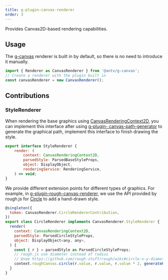 ```yaml
---
title: g-plugin-canvas-renderer
order: 3
---
```


Provides Canvas2D-based rendering capabilities.

## Usage

The [g-canvas](/api/renderer/canvas) renderer is built in by default, so there is no need to introduce it manually.

```js
import { Renderer as CanvasRenderer } from '@antv/g-canvas';
// Create a renderer with the plugin built in
const canvasRenderer = new CanvasRenderer();
```

## Contributions

### StyleRenderer

When rendering the base graphics using [CanvasRenderingContext2D](https://developer.mozilla.org/zh-CN/docs/Web/API/CanvasRenderingContext2D), you can implement this interface after using [g-plugin- canvas-path-generator](/plugins/canvas-path-generator) to generate the graphical path, implement this interface to finish drawing the style.

```js
export interface StyleRenderer {
    render: (
        context: CanvasRenderingContext2D,
        parsedStyle: ParsedBaseStyleProps,
        object: DisplayObject,
        renderingService: RenderingService,
    ) => void;
}
```

We provide different extension points for different types of graphics. For example, in [g-plugin-rough-canvas-renderer](/plugins/rough-canvas-renderer), we use the API provided by rough.js for [Circle](/api/basic/circle) to add a hand-drawn style.

```js
@singleton({
  token: CanvasRenderer.CircleRendererContribution,
})
export class CircleRenderer implements CanvasRenderer.StyleRenderer {
  render(
    context: CanvasRenderingContext2D,
    parsedStyle: ParsedCircleStyleProps,
    object: DisplayObject<any, any>,
  ) {
    const { r } = parsedStyle as ParsedCircleStyleProps;
    // rough.js use diameter instead of radius
    // @see https://github.com/rough-stuff/rough/wiki#circle-x-y-diameter--options
    context.roughCanvas.circle(r.value, r.value, r.value * 2, generateRoughOptions(object));
  }
}
```
